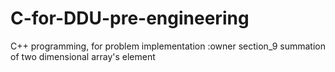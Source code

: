 # C-for-DDU-pre-engineering
C++ programming, for problem implementation :owner section_9
summation of two dimensional array's element

